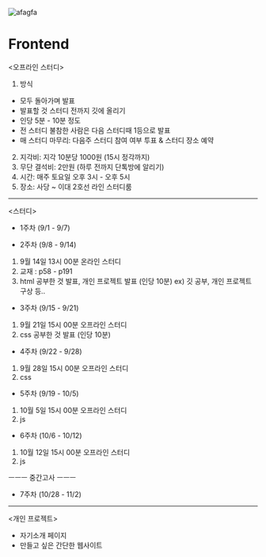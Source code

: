 ![afagfa](https://github.com/user-attachments/assets/d51a8282-72e3-4eee-b793-3819bde93942)

# Frontend

<오프라인 스터디>
1. 방식
- 모두 돌아가며 발표
- 발표할 것 스터디 전까지 깃에 올리기
- 인당 5분 - 10분 정도
- 전 스터디 불참한 사람은 다음 스터디때 1등으로 발표
- 매 스터디 마무리: 다음주 스터디 참여 여부 투표 & 스터디 장소 예약
2. 지각비: 지각 10분당 1000원 (15시 정각까지)
3. 무단 결석비: 2만원 (하루 전까지 단톡방에 알리기)
4. 시간: 매주 토요일 오후 3시 - 오후 5시
5. 장소: 사당 ~ 이대 2호선 라인 스터디룸

***

<스터디>
* 1주차 (9/1 - 9/7)

* 2주차 (9/8 - 9/14)
1. 9월 14일 13시 00분 온라인 스터디 
2. 교재 : p58 - p191
3. html 공부한 것 발표, 개인 프로젝트 발표 (인당 10분)
     ex) 깃 공부, 개인 프로젝트 구상 등..

* 3주차 (9/15 - 9/21)
1. 9월 21일 15시 00분 오프라인 스터디
2. css 공부한 것 발표 (인당 10분)

* 4주차 (9/22 - 9/28)
1. 9월 28일 15시 00분 오프라인 스터디
2. css

* 5주차 (9/19 - 10/5)
1. 10월 5일 15시 00분 오프라인 스터디
2. js

* 6주차 (10/6 - 10/12)
1. 10월 12일 15시 00분 오프라인 스터디
2. js
   
ㅡㅡㅡ 중간고사 ㅡㅡㅡ

* 7주차  (10/28 - 11/2)

***

<개인 프로젝트>
- 자기소개 페이지
- 만들고 싶은 간단한 웹사이트
